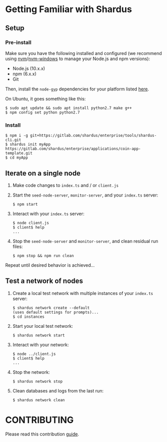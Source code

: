 # Getting Familiar with Shardus

## Setup

### Pre-install

Make sure you have the following installed and configured (we recommend using [nvm](https://github.com/nvm-sh/nvm)/[nvm-windows](https://github.com/coreybutler/nvm-windows) to manage your Node.js and npm versions):
* Node.js (10.x.x)
* npm (6.x.x)
* Git

Then, install the `node-gyp` dependencies for your platform listed [here](https://www.npmjs.com/package/node-gyp#installation).

On Ubuntu, it goes something like this:
```
$ sudo apt update && sudo apt install python2.7 make g++
$ npm config set python python2.7
```

### Install

```
$ npm i -g git+https://gitlab.com/shardus/enterprise/tools/shardus-cli.git
$ shardus init myApp https://gitlab.com/shardus/enterprise/applications/coin-app-template.git
$ cd myApp
```

## Iterate on a single node

1. Make code changes to `index.ts` and / or `client.js`

2. Start the `seed-node-server`, `monitor-server`, and your `index.ts` server:

    ```
    $ npm start
    ```

3. Interact with your `index.ts` server:

    ```
    $ node client.js
    $ client$ help
    ...
    ```

4. Stop the `seed-node-server` and `monitor-server`, and clean residual run files:

    ```
    $ npm stop && npm run clean
    ```

Repeat until desired behavior is achieved...

## Test a network of nodes

1. Create a local test network with multiple instances of your `index.ts` server:

    ```
    $ shardus network create --default
    (uses default settings for prompts)...
    $ cd instances
    ```

2. Start your local test network:

    ```
    $ shardus network start
    ```

3. Interact with your network:

    ```
    $ node ../client.js
    $ client$ help
    ...
    ```

4. Stop the network:

   ```
   $ shardus network stop
   ```

5. Clean databases and logs from the last run:

   ```
   $ shardus network clean
   ```
# CONTRIBUTING
Please read this contribution [guide](./CONTRIBUTING.md).
